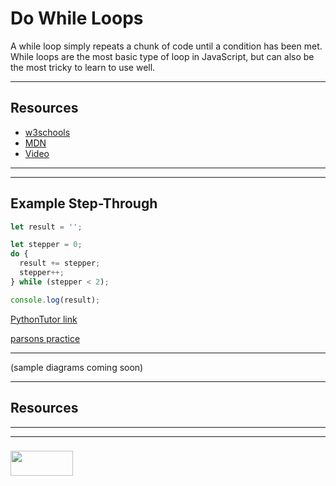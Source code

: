 # Do While Loops

A while loop simply repeats a chunk of code until a condition has been met.  While loops are the most basic type of loop in JavaScript, but can also be the most tricky to learn to use well.  

___

## Resources

* [w3schools](https://www.w3schools.com/jsref/jsref_while.asp)
* [MDN](https://developer.mozilla.org/en-US/docs/Web/JavaScript/Reference/Statements/while)
* [Video](https://www.youtube.com/watch?v=PpbFyLTtpWI)

___

___

## Example Step-Through

```js
let result = '';

let stepper = 0;
do {
  result += stepper;
  stepper++;
} while (stepper < 2);

console.log(result);
```

[PythonTutor link](https://goo.gl/NA4wzp)

[parsons practice](https://elewa-academy.github.io/parsons/examples-to-study/scope-and-control-flow.html#do-while-loop)

___

(sample diagrams coming soon)


___

## Resources





___
___
### <a href="http://elewa.education/blog" target="_blank"><img src="https://user-images.githubusercontent.com/18554853/34921062-506450ae-f97d-11e7-875f-6feeb26ad72d.png" width="100" height="40"/></a>